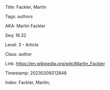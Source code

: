 Title:  Fackler, Martin

Tags:   authors

AKA:    Martin Fackler

Seq:    16.32

Level:  3 - Article

Class:  author

Link:   https://en.wikipedia.org/wiki/Martin_Fackler

Timestamp: 20230209212848

Index:  Fackler, Martin; 
